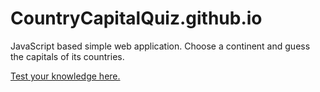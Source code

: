 # CountryCapitalQuiz.github.io
JavaScript based simple web application.
Choose a continent and guess the capitals of its countries.

[Test your knowledge here.](https://countrycapitalquiz.github.io/)

